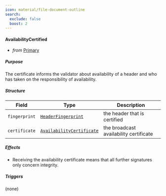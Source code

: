 ```yaml
---
icon: material/file-document-outline
search:
  exclude: false
  boost: 2
---
```


#### AvailabilityCertified

- _from_ [Primary](../primary.md)

##### Purpose

<!-- --8<-- [start:blurb] -->
The certificate informs the validator about availability of a header
and who has taken on the responsibility of availability.
<!-- --8<-- [end:blurb] -->

##### Structure

| Field         | Type                                                  | Description                            |
|---------------|-------------------------------------------------------|----------------------------------------|
| `fingerprint` | [`HeaderFingerprint`](#HeaderFingerprint)             | the header that is certified           |
| `certificate` | [`AvailabilityCertificate`](#AvailabilityCertificate) | the broadcast availability certificate |

##### Effects

- Receiving the availability certificate means that all further signatures only concern integrity.

##### Triggers

(none)

<!--  why do we broadcast this one? https://GitHub.com/anoma/specs/issues/178 -->
